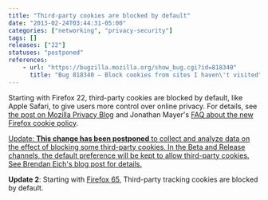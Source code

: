 ```yaml
---
title: "Third-party cookies are blocked by default"
date: "2013-02-24T03:44:31-05:00"
categories: ["networking", "privacy-security"]
tags: []
releases: ["22"]
statuses: "postponed"
references:
    - url: "https://bugzilla.mozilla.org/show_bug.cgi?id=818340"
      title: "Bug 818340 – Block cookies from sites I haven\'t visited"
---
```

Starting with Firefox 22, third-party cookies are blocked by default, like Apple Safari, to give users more control over online privacy. For details, see [the post on Mozilla Privacy Blog](https://blog.mozilla.org/privacy/2013/02/25/firefox-getting-smarter-about-third-party-cookies/) and Jonathan Mayer's [FAQ about the new Firefox cookie policy](http://webpolicy.org/2013/02/22/the-new-firefox-cookie-policy/).

<ins>Update: [**This change has been postponed**](https://bugzilla.mozilla.org/show_bug.cgi?id=851606) to collect and analyze data on the effect of blocking some third-party cookies. In the Beta and Release channels, the default preference will be kept to allow third-party cookies. See [Brendan Eich's blog post](https://brendaneich.com/2013/05/c-is-for-cookie/) for details.</ins>

**Update 2**: Starting with [Firefox 65](https://www.fxsitecompat.dev/en-CA/docs/2018/third-party-tracking-cookies-are-now-blocked-by-default/), Third-party tracking cookies are blocked by default.
